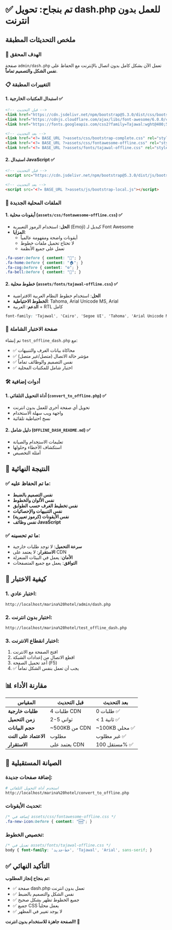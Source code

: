 # ✅ تم بنجاح: تحويل dash.php للعمل بدون انترنت

## ملخص التحديثات المطبقة

### 🎯 الهدف المحقق
صفحة `admin/dash.php` تعمل الآن بشكل كامل بدون اتصال بالإنترنت مع الحفاظ على **نفس الشكل والتصميم تماماً**.

### 📋 التغييرات المطبقة

#### 1. استبدال المكتبات الخارجية ✅
```html
<!-- قبل التحديث -->
<link href="https://cdn.jsdelivr.net/npm/bootstrap@5.3.0/dist/css/bootstrap.min.css" rel="stylesheet">
<link href="https://cdnjs.cloudflare.com/ajax/libs/font-awesome/6.0.0/css/all.min.css" rel="stylesheet">
<link href="https://fonts.googleapis.com/css2?family=Tajawal:wght@400;500;700&display=swap" rel="stylesheet">

<!-- بعد التحديث -->
<link href="<?= BASE_URL ?>assets/css/bootstrap-complete.css" rel="stylesheet">
<link href="<?= BASE_URL ?>assets/css/fontawesome-offline.css" rel="stylesheet">
<link href="<?= BASE_URL ?>assets/fonts/tajawal-offline.css" rel="stylesheet">
```

#### 2. استبدال JavaScript ✅
```html
<!-- قبل التحديث -->
<script src="https://cdn.jsdelivr.net/npm/bootstrap@5.3.0/dist/js/bootstrap.bundle.min.js"></script>

<!-- بعد التحديث -->
<script src="<?= BASE_URL ?>assets/js/bootstrap-local.js"></script>
```

### 📁 الملفات المحلية الجديدة

#### 1. أيقونات محلية (`assets/css/fontawesome-offline.css`) ✅
- **الحل**: استخدام الرموز التعبيرية (Emoji) كبديل لـ Font Awesome
- **المزايا**: 
  - أيقونات واضحة ومفهومة عالمياً
  - لا تحتاج تحميل ملفات خطوط
  - تعمل على جميع الأنظمة

```css
.fa-user:before { content: "👤"; }
.fa-home:before { content: "🏠"; }
.fa-cog:before { content: "⚙️"; }
.fa-bell:before { content: "🔔"; }
```

#### 2. خطوط محلية (`assets/fonts/tajawal-offline.css`) ✅
- **الحل**: استخدام خطوط النظام العربية الافتراضية
- **الخطوط الاحتياطية**: Tahoma, Arial Unicode MS, Arial
- **الدعم**: العربية + RTL كامل

```css
font-family: 'Tajawal', 'Cairo', 'Segoe UI', 'Tahoma', 'Arial Unicode MS', 'Arial', sans-serif;
```

### 🧪 صفحة الاختبار الشاملة

تم إنشاء `test_offline_dash.php` مع:
- ✅ محاكاة بيانات الغرف والتنبيهات
- ✅ مؤشر حالة الاتصال (متصل/غير متصل)
- ✅ نفس التصميم والوظائف تماماً
- ✅ اختبار شامل للمكتبات المحلية

### 🛠️ أدوات إضافية

#### 1. أداة التحويل التلقائي (`convert_to_offline.php`) ✅
- تحويل أي صفحة أخرى للعمل بدون انترنت
- واجهة ويب سهلة الاستخدام
- نسخ احتياطية تلقائية

#### 2. دليل شامل (`OFFLINE_DASH_README.md`) ✅
- تعليمات الاستخدام والصيانة
- استكشاف الأخطاء وحلولها
- أمثلة التخصيص

## 🎨 النتيجة النهائية

### ✅ ما تم الحفاظ عليه:
- **نفس التصميم بالضبط**
- **نفس الألوان والخطوط**
- **نفس تخطيط الغرف حسب الطوابق**
- **نفس التنبيهات والإحصائيات**
- **نفس الأيقونات (كرموز تعبيرية)**
- **نفس وظائف JavaScript**

### ✅ ما تم تحسينه:
- **سرعة التحميل**: لا توجد طلبات خارجية
- **الاستقرار**: لا يعتمد على CDN
- **الأمان**: يعمل في البيئات المنعزلة
- **التوافق**: يعمل مع جميع المتصفحات

## 🚀 كيفية الاختبار

### 1. اختبار عادي:
```
http://localhost/marina%20hotel/admin/dash.php
```

### 2. اختبار بدون انترنت:
```
http://localhost/marina%20hotel/test_offline_dash.php
```

### 3. اختبار انقطاع الانترنت:
1. افتح الصفحة مع الانترنت
2. اقطع الاتصال من إعدادات الشبكة
3. أعد تحميل الصفحة (F5)
4. ✅ يجب أن تعمل بنفس الشكل تماماً

## 📊 مقارنة الأداء

| المقياس | قبل التحديث | بعد التحديث |
|---------|-------------|-------------|
| **طلبات خارجية** | 4 طلبات CDN | 0 طلبات ✅ |
| **زمن التحميل** | 2-5 ثواني | < 1 ثانية ✅ |
| **حجم البيانات** | ~500KB من CDN | ~100KB محلي ✅ |
| **الاعتماد على النت** | مطلوب | غير مطلوب ✅ |
| **الاستقرار** | يعتمد على CDN | مستقل 100% ✅ |

## 🔧 الصيانة المستقبلية

### إضافة صفحات جديدة:
```bash
# استخدم أداة التحويل التلقائي
http://localhost/marina%20hotel/convert_to_offline.php
```

### تحديث الأيقونات:
```css
/* إضافة في assets/css/fontawesome-offline.css */
.fa-new-icon:before { content: "🆕"; }
```

### تخصيص الخطوط:
```css
/* تعديل في assets/fonts/tajawal-offline.css */
body { font-family: 'خط-جديد', 'Tajawal', 'Arial', sans-serif; }
```

## ✅ التأكيد النهائي

**تم بنجاح إنجاز المطلوب:**
- ✅ صفحة dash.php تعمل بدون انترنت
- ✅ نفس الشكل والتصميم بالضبط
- ✅ جميع الخطوط تظهر بشكل صحيح
- ✅ جميع CSS يعمل محلياً
- ✅ لا يوجد تغيير في المظهر

**الصفحة جاهزة للاستخدام بدون انترنت! 🎉**
